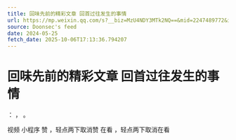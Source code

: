 ```yaml
---
title: 回味先前的精彩文章 回首过往发生的事情
url: https://mp.weixin.qq.com/s?__biz=MzU4NDY3MTk2NQ==&mid=2247489772&idx=1&sn=0473354e625616e4eb0ff68f849c9653
source: Doonsec's feed
date: 2024-05-25
fetch_date: 2025-10-06T17:13:36.794207
---
```


# 回味先前的精彩文章 回首过往发生的事情

：
，
。

视频
小程序
赞
，轻点两下取消赞
在看
，轻点两下取消在看